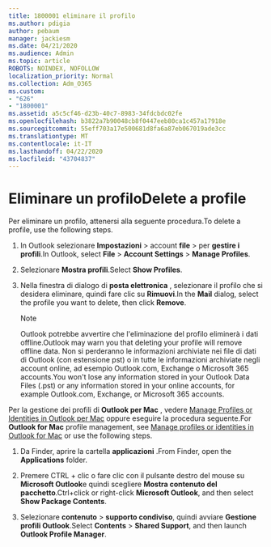 ```yaml
---
title: 1800001 eliminare il profilo
ms.author: pdigia
author: pebaum
manager: jackiesm
ms.date: 04/21/2020
ms.audience: Admin
ms.topic: article
ROBOTS: NOINDEX, NOFOLLOW
localization_priority: Normal
ms.collection: Adm_O365
ms.custom:
- "626"
- "1800001"
ms.assetid: a5c5cf46-d23b-40c7-8983-34fdcbdc02fe
ms.openlocfilehash: b3822a7b90048cb8f0447eeb80ca1c457a17918e
ms.sourcegitcommit: 55eff703a17e500681d8fa6a87eb067019ade3cc
ms.translationtype: MT
ms.contentlocale: it-IT
ms.lasthandoff: 04/22/2020
ms.locfileid: "43704837"
---
```

# <a name="delete-a-profile"></a><span data-ttu-id="74fc0-102">Eliminare un profilo</span><span class="sxs-lookup"><span data-stu-id="74fc0-102">Delete a profile</span></span>

<span data-ttu-id="74fc0-103">Per eliminare un profilo, attenersi alla seguente procedura.</span><span class="sxs-lookup"><span data-stu-id="74fc0-103">To delete a profile, use the following steps.</span></span>
  
1. <span data-ttu-id="74fc0-104">In Outlook selezionare **Impostazioni** \> account **file** \> per **gestire i profili**.</span><span class="sxs-lookup"><span data-stu-id="74fc0-104">In Outlook, select **File** \> **Account Settings** \> **Manage Profiles**.</span></span>

2. <span data-ttu-id="74fc0-105">Selezionare **Mostra profili**.</span><span class="sxs-lookup"><span data-stu-id="74fc0-105">Select **Show Profiles**.</span></span>

3. <span data-ttu-id="74fc0-106">Nella finestra di dialogo di **posta elettronica** , selezionare il profilo che si desidera eliminare, quindi fare clic su **Rimuovi**.</span><span class="sxs-lookup"><span data-stu-id="74fc0-106">In the **Mail** dialog, select the profile you want to delete, then click **Remove**.</span></span>

    > [!NOTE]
    > <span data-ttu-id="74fc0-107">Outlook potrebbe avvertire che l'eliminazione del profilo eliminerà i dati offline.</span><span class="sxs-lookup"><span data-stu-id="74fc0-107">Outlook may warn you that deleting your profile will remove offline data.</span></span> <span data-ttu-id="74fc0-108">Non si perderanno le informazioni archiviate nei file di dati di Outlook (con estensione pst) o in tutte le informazioni archiviate negli account online, ad esempio Outlook.com, Exchange o Microsoft 365 accounts.</span><span class="sxs-lookup"><span data-stu-id="74fc0-108">You won't lose any information stored in your Outlook Data Files (.pst) or any information stored in your online accounts, for example Outlook.com, Exchange, or Microsoft 365 accounts.</span></span>
  
<span data-ttu-id="74fc0-109">Per la gestione dei profili di **Outlook per Mac** , vedere [Manage Profiles or Identities in Outlook per Mac](https://support.office.com/article/fed2a955-74df-4a24-bef6-78a426958c4c.aspx) oppure eseguire la procedura seguente.</span><span class="sxs-lookup"><span data-stu-id="74fc0-109">For **Outlook for Mac** profile management, see [Manage profiles or identities in Outlook for Mac](https://support.office.com/article/fed2a955-74df-4a24-bef6-78a426958c4c.aspx) or use the following steps.</span></span>
  
1. <span data-ttu-id="74fc0-110">Da Finder, aprire la cartella **applicazioni** .</span><span class="sxs-lookup"><span data-stu-id="74fc0-110">From Finder, open the **Applications** folder.</span></span>

2. <span data-ttu-id="74fc0-111">Premere CTRL + clic o fare clic con il pulsante destro del mouse su **Microsoft Outlook**e quindi scegliere **Mostra contenuto del pacchetto**.</span><span class="sxs-lookup"><span data-stu-id="74fc0-111">Ctrl+click or right-click **Microsoft Outlook**, and then select **Show Package Contents**.</span></span>

3. <span data-ttu-id="74fc0-112">Selezionare **contenuto** \> **supporto condiviso**, quindi avviare **Gestione profili Outlook**.</span><span class="sxs-lookup"><span data-stu-id="74fc0-112">Select **Contents** \> **Shared Support**, and then launch **Outlook Profile Manager**.</span></span>
